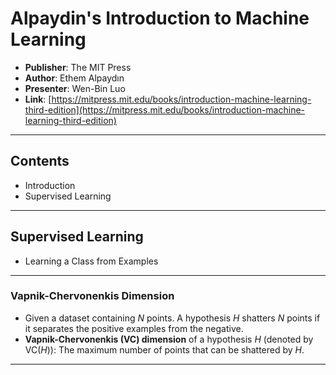 # Alpaydin's Introduction to Machine Learning

- **Publisher**: The MIT Press
- **Author**: Ethem Alpaydın
- **Presenter**: Wen-Bin Luo
- **Link**: [https://mitpress.mit.edu/books/introduction-machine-learning-third-edition](https://mitpress.mit.edu/books/introduction-machine-learning-third-edition)

---

## Contents

- Introduction
- Supervised Learning

---

## Supervised Learning

- Learning a Class from Examples

---

### Vapnik-Chervonenkis Dimension

- Given a dataset containing $`N`$ points. A hypothesis $`H`$ shatters $`N`$ points if it separates the positive examples from the negative.
- **Vapnik-Chervonenkis (VC) dimension** of a hypothesis $`H`$ (denoted by $`\text{VC}(H)`$): The maximum number of points that can be shattered by $`H`$.

---
